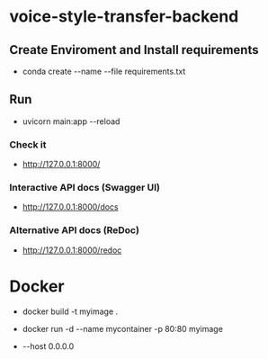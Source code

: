 # voice-style-transfer-backend


## Create Enviroment and Install requirements

- conda create --name <env> --file requirements.txt


## Run 

- uvicorn main:app --reload

### Check it

- http://127.0.0.1:8000/ 


### Interactive API docs (Swagger UI)

- http://127.0.0.1:8000/docs


### Alternative API docs (ReDoc)

- http://127.0.0.1:8000/redoc


# Docker

- docker build -t myimage .

- docker run -d --name mycontainer -p 80:80 myimage

- --host 0.0.0.0
